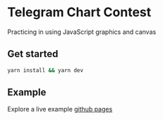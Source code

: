 # Telegram Chart Contest

Practicing in using JavaScript graphics and canvas

## Get started

```sh
yarn install && yarn dev
```

## Example

Explore a live example [github pages](https://grokhotun.github.io/telegram-chart-contest/)